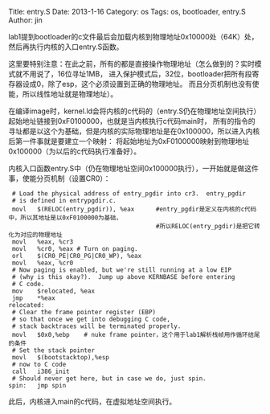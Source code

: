 Title: entry.S
Date: 2013-1-16
Category: os
Tags: os, bootloader, entry.S
Author: jin





lab1提到bootloader的c文件最后会加载内核到物理地址0x10000处（64K）处，然后再执行内核的入口entry.S函数。

这里要特别注意：在此之前，所有的都是直接操作物理地址（怎么做到的？实时模式就不用说了，16位寻址1MB，
进入保护模式后，32位，bootloader把所有段寄存器设成0，除了esp，这个必须设置到正确的物理地址。
而且分页机制也没有使能，所以线性地址就是物理地址）。

在编译image时，kernel.ld会将内核的c代码的（entry.S仍在物理地址空间执行）起始地址链接到0xF0100000，也就是当内核执行c代码main时，
所有的指令的寻址都是以这个为基础，但是内核的实际物理地址是在0x100000，所以进入内核后第一件事就是要建立一个映射：
将起始地址为0xF0100000映射到物理地址0x100000（为以后的c代码执行准备好）。

内核入口函数entry.S中（仍在物理地址空间0x100000执行），一开始就是做这件事，使能分页机制（设置CR0）：


     # Load the physical address of entry_pgdir into cr3.  entry_pgdir
     # is defined in entrypgdir.c.
     movl	$(RELOC(entry_pgdir)), %eax      #entry_pgdir是定义在内核的c代码中，所以其地址是以0xF0100000为基础，
                                             #所以RELOC(entry_pgdir)是把它转化为对应的物理地址
     movl	%eax, %cr3
     movl	%cr0, %eax # Turn on paging.
     orl	$(CR0_PE|CR0_PG|CR0_WP), %eax
     movl	%eax, %cr0
     # Now paging is enabled, but we're still running at a low EIP
     # (why is this okay?).  Jump up above KERNBASE before entering
     # C code.
     mov	$relocated, %eax
     jmp	*%eax
    relocated:
     # Clear the frame pointer register (EBP)
     # so that once we get into debugging C code,
     # stack backtraces will be terminated properly.
     movl	$0x0,%ebp	 # nuke frame pointer，这个用于lab1解析栈帧用作循环结尾的条件
     # Set the stack pointer
     movl	$(bootstacktop),%esp
     # now to C code
     call	i386_init
     # Should never get here, but in case we do, just spin.
    spin:	jmp	spin

此后，内核进入main的c代码，在虚拟地址空间执行。
